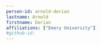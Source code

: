 ```yaml
---
person-id: arnold-dorian
lastname: Arnold
firstname: Dorian
affiliations: ["Emory University"]
#github-id: 
---
```

